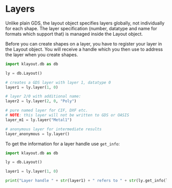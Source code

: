 # Layers

Unlike plain GDS, the layout object specifies layers globally, not individually for each shape.
The layer specification (number, datatype and name for formats which support that) is 
managed inside the Layout object. 

Before you can create shapes on a layer, you have to register your layer in the Layout object.
You will receive a handle which you then use to address the layer when you create shapes.

```python
import klayout.db as db

ly = db.Layout()

# creates a GDS layer with layer 1, datatype 0
layer1 = ly.layer(1, 0)

# layer 2/0 with additional name:
layer2 = ly.layer(2, 0, "Poly")

# pure named layer for CIF, DXF etc.
# NOTE: this layer will not be written to GDS or OASIS
layer_m1 = ly.layer("Metal1")

# anonymous layer for intermediate results
layer_anonymous = ly.layer()
```

To get the information for a layer handle use `get_info`:

```python
import klayout.db as db

ly = db.Layout()

layer1 = ly.layer(1, 0)

print("Layer handle " + str(layer1) + " refers to " + str(ly.get_info(layer1)))
```


